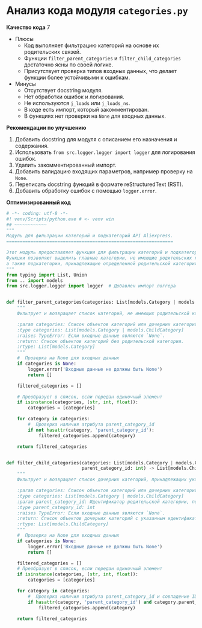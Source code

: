 # Анализ кода модуля `categories.py`

**Качество кода**
7
-  Плюсы
    - Код выполняет фильтрацию категорий на основе их родительских связей.
    - Функции `filter_parent_categories` и `filter_child_categories` достаточно ясны по своей логике.
    -  Присутствует проверка типов входных данных, что делает функции более устойчивыми к ошибкам.
-  Минусы
    - Отсутствует docstring модуля.
    - Нет обработки ошибок и логирования.
    -  Не используются `j_loads` или `j_loads_ns`.
    -  В коде есть импорт, который закомментирован.
    -  В функциях нет проверки на `None` для входных данных.

**Рекомендации по улучшению**

1.  Добавить docstring для модуля с описанием его назначения и содержания.
2.  Использовать `from src.logger.logger import logger` для логирования ошибок.
3.  Удалить закомментированный импорт.
4.  Добавить валидацию входящих параметров, например проверку на `None`.
5.  Переписать docstring функций в формате reStructuredText (RST).
6.  Добавить обработку ошибок с помощью `logger.error`.

**Оптимизированный код**

```python
# -*- coding: utf-8 -*-
#! venv/Scripts/python.exe # <- venv win
## ~~~~~~~~~~~~
"""
Модуль для фильтрации категорий и подкатегорий API Aliexpress.
==============================================================

Этот модуль предоставляет функции для фильтрации категорий и подкатегорий на основе их родительских связей.
Функции позволяют выделить главные категории, не имеющие родительских категорий,
а также подкатегории, принадлежащие определенной родительской категории.
"""
from typing import List, Union
from .. import models
from src.logger.logger import logger  # Добавлен импорт логгера


def filter_parent_categories(categories: List[models.Category | models.ChildCategory]) -> List[models.Category]:
    """
    Фильтрует и возвращает список категорий, не имеющих родительской категории.

    :param categories: Список объектов категорий или дочерних категорий.
    :type categories: List[models.Category | models.ChildCategory]
    :raises TypeError: Если входные данные являются `None`.
    :return: Список объектов категорий без родительской категории.
    :rtype: List[models.Category]
    """
    #  Проверка на None для входных данных
    if categories is None:
        logger.error('Входные данные не должны быть None')
        return []

    filtered_categories = []

    # Преобразует в список, если передан одиночный элемент
    if isinstance(categories, (str, int, float)):
        categories = [categories]

    for category in categories:
        #  Проверка наличия атрибута parent_category_id
        if not hasattr(category, 'parent_category_id'):
            filtered_categories.append(category)

    return filtered_categories


def filter_child_categories(categories: List[models.Category | models.ChildCategory],
                            parent_category_id: int) -> List[models.ChildCategory]:
    """
    Фильтрует и возвращает список дочерних категорий, принадлежащих указанной родительской категории.

    :param categories: Список объектов категорий или дочерних категорий.
    :type categories: List[models.Category | models.ChildCategory]
    :param parent_category_id: Идентификатор родительской категории, по которому фильтруются дочерние категории.
    :type parent_category_id: int
    :raises TypeError: Если входные данные являются `None`.
    :return: Список объектов дочерних категорий с указанным идентификатором родительской категории.
    :rtype: List[models.ChildCategory]
    """
    #  Проверка на None для входных данных
    if categories is None:
        logger.error('Входные данные не должны быть None')
        return []

    filtered_categories = []
    # Преобразует в список, если передан одиночный элемент
    if isinstance(categories, (str, int, float)):
        categories = [categories]

    for category in categories:
        #  Проверка наличия атрибута parent_category_id и совпадение ID
        if hasattr(category, 'parent_category_id') and category.parent_category_id == parent_category_id:
            filtered_categories.append(category)

    return filtered_categories
```